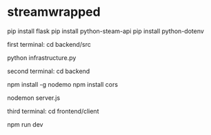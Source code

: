# streamwrapped

pip install flask
pip install python-steam-api
pip install python-dotenv

first terminal:
cd backend/src

python infrastructure.py

second terminal:
cd backend

npm install -g nodemo
npm install cors

nodemon server.js

third terminal:
cd frontend/client

npm run dev